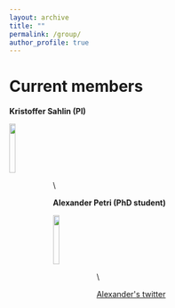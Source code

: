 ```yaml
---
layout: archive
title: ""
permalink: /group/
author_profile: true
---
```


<h1>Current members</h1>

**Kristoffer Sahlin (PI)**

<img align="left" width="15%" src="http://sahlingroup.github.io/files/profile_pic_2020.png"> 


\
\
\
\
\
\
\


**Alexander Petri (PhD student)**

<img align="left" width="15%" src="http://sahlingroup.github.io/files/PetriPicture.jpg"> 


\
\
\
\
\
\
\


[Alexander's twitter](https://twitter.com/AlexanderJPetr1)

